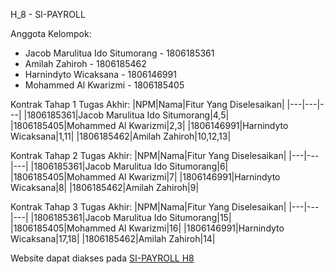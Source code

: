 H_8 - SI-PAYROLL

Anggota Kelompok:
- Jacob Marulitua Ido Situmorang - 1806185361 
- Amilah Zahiroh - 1806185462
- Harnindyto Wicaksana - 1806146991
- Mohammed Al Kwarizmi - 1806185405

Kontrak Tahap 1 Tugas Akhir:
|NPM|Nama|Fitur Yang Diselesaikan|
|---|---|---|
|1806185361|Jacob Marulitua Ido Situmorang|4,5|
|1806185405|Mohammed Al Kwarizmi|2,3|
|1806146991|Harnindyto Wicaksana|1,11|
|1806185462|Amilah Zahiroh|10,12,13|

Kontrak Tahap 2 Tugas Akhir:
|NPM|Nama|Fitur Yang Diselesaikan|
|---|---|---|
|1806185361|Jacob Marulitua Ido Situmorang|6|
|1806185405|Mohammed Al Kwarizmi|7|
|1806146991|Harnindyto Wicaksana|8|
|1806185462|Amilah Zahiroh|9|

Kontrak Tahap 3 Tugas Akhir:
|NPM|Nama|Fitur Yang Diselesaikan|
|---|---|---|
|1806185361|Jacob Marulitua Ido Situmorang|15|
|1806185405|Mohammed Al Kwarizmi|16|
|1806146991|Harnindyto Wicaksana|17,18|
|1806185462|Amilah Zahiroh|14|

Website dapat diakses pada [SI-PAYROLL H8](https://sipayroll-h8.herokuapp.com/)

